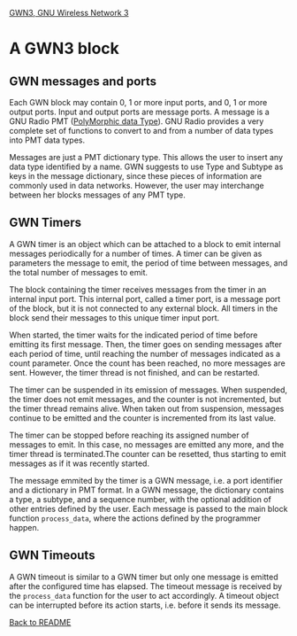 [GWN3, GNU Wireless Network 3](https://github.com/vagonbar/gr-gwn3)

# A GWN3 block

## GWN messages and ports

Each GWN block may contain 0, 1 or more input ports, and 0, 1 or more output ports. Input and output ports are message ports. A message is a GNU Radio PMT ([PolyMorphic data Type](https://www.gnuradio.org/doc/doxygen/page_pmt.html)). GNU Radio provides a very complete set of functions to convert to and from a number of data types into PMT data types.

Messages are just a PMT dictionary type. This allows the user to insert any data type identified by a name. GWN suggests to use Type and Subtype as keys in the message dictionary, since these pieces of information are commonly used in data networks. However, the user may interchange between her blocks messages of any PMT type.


## GWN Timers

A GWN timer is an object which can be attached to a block to emit internal messages periodically for a number of times. A timer can be given as parameters the message to emit, the period of time between messages, and the total number of messages to emit.

The block containing the timer receives messages from the timer in an internal input port. This internal port, called a timer port, is a message port of the block, but it is not connected to any external block. All timers in the block send their messages to this unique timer input port. 

When started, the timer waits for the indicated period of time before emitting its first message. Then, the timer goes on sending messages after each period of time, until reaching the number of messages indicated as a count parameter. Once the count has been reached, no more messages are sent. However, the timer thread is not finished, and can be restarted.

The timer can be suspended in its emission of messages. When suspended, the timer does not emit messages, and the counter is not incremented, but the timer thread remains alive. When taken out from suspension, messages continue to be emitted and the counter is incremented from its last value.

The timer can be stopped before reaching its assigned number of messages to emit. In this case, no messages are emitted any more, and the timer thread is terminated.The counter can be resetted, thus starting to emit messages as if it was recently started.

The message emmited by the timer is a GWN message, i.e. a port identifier and a dictionary in PMT format. In a GWN message, the dictionary contains a type, a subtype, and a sequence number, with the optional addition of other entries defined by the user. Each message is passed to the main block function `process_data`, where the actions defined by the programmer happen.


## GWN Timeouts

A GWN timeout is similar to a GWN timer but only one message is emitted after the configured time has elapsed. The timeout message is received by the `process_data` function for the user to act accordingly. A timeout object can be interrupted before its action starts, i.e. before it sends its message.


[Back to README](../../README.md)


